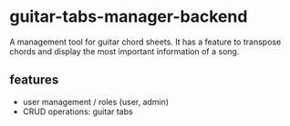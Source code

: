 # guitar-tabs-manager-backend
A management tool for guitar chord sheets. It has a feature to transpose chords and display the most important information of a song.

## features

- user management / roles (user, admin)
- CRUD operations: guitar tabs
